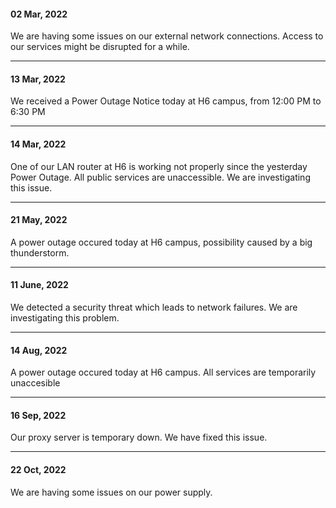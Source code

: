#### 02 Mar, 2022

We are having some issues on our external network connections. Access to our services might be disrupted for a while. 

---
#### 13 Mar, 2022

We received a Power Outage Notice today at H6 campus, from 12:00 PM to 6:30 PM

---
#### 14 Mar, 2022

One of our LAN router at H6 is working not properly since the yesterday Power Outage. All public services are unaccessible. We are investigating this issue.

---
#### 21 May, 2022

A power outage occured today at H6 campus, possibility caused by a big thunderstorm.

---
#### 11 June, 2022

We detected a security threat which leads to network failures. We are investigating this problem.

---
#### 14 Aug, 2022

A power outage occured today at H6 campus. All services are temporarily unaccesible

---
#### 16 Sep, 2022

Our proxy server is temporary down. We have fixed this issue.

---
#### 22 Oct, 2022

We are having some issues on our power supply. 
